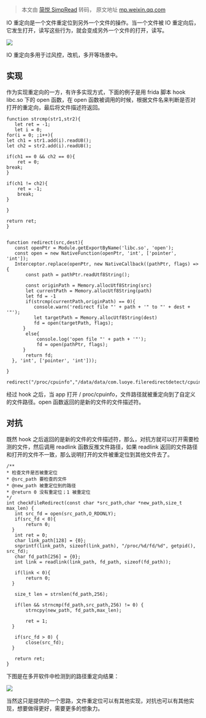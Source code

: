 > 本文由 [简悦 SimpRead](http://ksria.com/simpread/) 转码， 原文地址 [mp.weixin.qq.com](https://mp.weixin.qq.com/s?__biz=MzI2NTEwNjcxNg==&mid=2247483992&idx=1&sn=45ad7614454bdc7b5a259323bb1a3a9d&chksm=eaa3262bddd4af3d949f3e27b71c2eefac4b4323327b2caa3b30a70cee16a0dd8ca4b568e243&mpshare=1&scene=1&srcid=0710lucIUjwFO3qSq72NK5EH&sharer_sharetime=1657467763336&sharer_shareid=9be5daf09995ef938577edacf59663a3&version=4.0.6.99102&platform=mac#rd)

IO 重定向是一个文件重定位到另外一个文件的操作。当一个文件被 IO 重定向后，它发生打开，读写这些行为，就会变成另外一个文件的打开，读写。

![](https://mmbiz.qpic.cn/mmbiz_png/FteuUCDniaicxL3FVKnx1gHDyqGWN3ibJOhhqsOdibtAEaDJkr1FxIpU9ECibDS2thlDpAZA2LENsibJQpmV3WXl1f6A/640?wx_fmt=png)

IO 重定向多用于过风控，改机，多开等场景中。

实现
--

作为实现重定向的一方，有许多实现方式，下面的例子是用 frida 脚本 hook libc.so 下的 open 函数，在 open 函数被调用的时候，根据文件名来判断是否对打开的重定向，最后将文件描述符返回。

```
function strcmp(str1,str2){
   let ret = -1;
   let i = 0;
for(i = 0; ;i++){
let ch1 = str1.add(i).readU8();
let ch2 = str2.add(i).readU8();

if(ch1 == 0 && ch2 == 0){
    ret = 0;
break;
}

if(ch1 != ch2){
    ret = -1;
    break;
}

}

return ret;
}


function redirect(src,dest){
   const openPtr = Module.getExportByName('libc.so', 'open');
   const open = new NativeFunction(openPtr, 'int', ['pointer', 'int']);
   Interceptor.replace(openPtr, new NativeCallback((pathPtr, flags) => {
       const path = pathPtr.readUtf8String();
       
       const originPath = Memory.allocUtf8String(src)
       let currentPath = Memory.allocUtf8String(path)
       let fd = -1
       if(strcmp(currentPath,originPath) == 0){
          console.warn('redirect file "' + path + '" to "' + dest + '"');
          let targetPath = Memory.allocUtf8String(dest)
          fd = open(targetPath, flags);
      }
       else{
           console.log('open file "' + path + '"');
           fd = open(pathPtr, flags);
      }
       return fd;
  }, 'int', ['pointer', 'int']));

}

redirect("/proc/cpuinfo","/data/data/com.luoye.fileredirectdetect/cpuinfo")

```

经过 hook 之后，当 app 打开 / proc/cpuinfo，文件路径就被重定向到了自定义的文件路径。open 函数返回的是新的文件的文件描述符。

对抗
--

既然 hook 之后返回的是新的文件的文件描述符，那么，对抗方就可以打开需要检测的文件，然后调用 readlink 函数反推文件路径，如果 readlink 返回的文件路径和打开的文件不一致，那么说明打开的文件被重定位到其他文件去了。

```
/**
* 检查文件是否被重定位
* @src_path 要检查的文件
* @new_path 被重定位到的路径
* @return 0 没有重定位；1 被重定位
*/
int checkFileRedirect(const char *src_path,char *new_path,size_t max_len) {
   int src_fd = open(src_path,O_RDONLY);
   if(src_fd < 0){
       return 0;
  }
   int ret = 0;
   char link_path[128] = {0};
   snprintf(link_path, sizeof(link_path), "/proc/%d/fd/%d", getpid(), src_fd);
   char fd_path[256] = {0};
   int link = readlink(link_path, fd_path, sizeof(fd_path));

   if(link < 0){
       return 0;
  }

   size_t len = strnlen(fd_path,256);

   if(len && strncmp(fd_path,src_path,256) != 0) {
       strncpy(new_path, fd_path,max_len);

       ret = 1;
  }

   if(src_fd > 0) {
       close(src_fd);
  }

   return ret;
}

```

下图是在多开软件中检测到的路径重定向结果：

![](https://mmbiz.qpic.cn/mmbiz_png/FteuUCDniaicxL3FVKnx1gHDyqGWN3ibJOhQmJ3jhMYRxgOBn0k0dCfdZCPD7ia3jQYNLsnA4ZjE06pbicsbS1oVWbQ/640?wx_fmt=png)

当然这只是提供的一个思路，文件重定位可以有其他实现，对抗也可以有其他实现，想要做得更好，需要更多的想象力。
